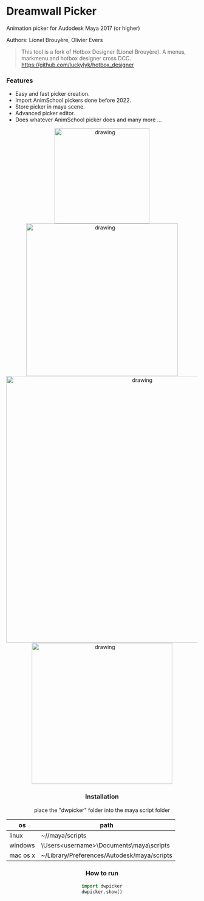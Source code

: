 
# Dreamwall Picker

Animation picker for Audodesk Maya 2017 (or higher)

Authors: Lionel Brouyère, Olivier Evers
> This tool is a fork of Hotbox Designer (Lionel Brouyère).
> A menus, markmenu and hotbox designer cross DCC.
> https://github.com/luckylyk/hotbox_designer

### Features
- Easy and fast picker creation.
- Import AnimSchool pickers done before 2022.
- Store picker in maya scene.
- Advanced picker editor.
- Does whatever AnimSchool picker does and many more ...
<center><img  src="https://s10.gifyu.com/images/picker.gif"  alt="drawing"  align="center"  width="250"/> <img  src="https://s10.gifyu.com/images/createbuttons.gif"  alt="drawing"  align="center"  width="400"/>   <img  src="https://s10.gifyu.com/images/transfer.gif"  alt="drawing"  align="center" width="700"/>
<img  src="https://s10.gifyu.com/images/editor.gif"  alt="drawing"  align="center"  width="370"/>


### Installation
place the "dwpicker" folder into the maya script folder

| os       | path                                                  |
| ------   | ------                                                |
| linux    | ~/<username>/maya/scripts                             |
| windows  | \Users\<username>\Documents\maya\scripts              |
| mac os x | ~<username>/Library/Preferences/Autodesk/maya/scripts |


### How to run

```python
import dwpicker
dwpicker.show()
```